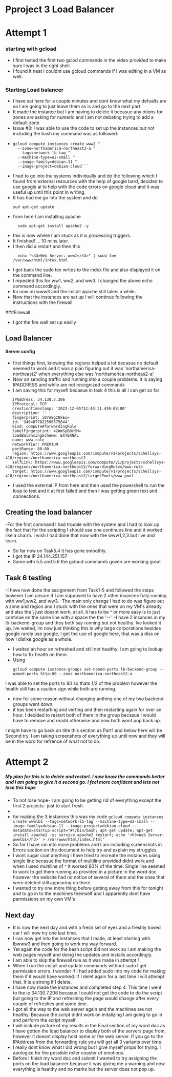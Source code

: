 # Pproject 3 Load Balancer

# Attempt 1

### starting with gcload
- I first tested the first two gclod commands in the video provided to make sure I was in the right shell.
- I found it neat I couldnt use gcloud commands if I was editing in a VM as well.
### Starting Load balancer 
- I have sat here for a couple minutes and dont know what my defualts are so I am going to just leave them as is and go to the next part
- It made the instance but I am having to delete it becasue any otions for zones are asking for numeric and I am not debating trying to add a default zone
- Issue #3: I was able to use the code to set up the instances but not including the bash my command was as followed:
-
  ```
  gcloud compute instances create www2 ^
    --zone=northamerica-northeast2-a ^
    --tags=network-lb-tag ^
    --machine-type=e2-small ^
    --image-family=debian-11 ^
    --image-project=debian-cloud```
- I had to go into the systems individually and do the following which I found from external resources with the help of google bard, decided to use google ai to help with the code errors on google cloud and it was useful up until this point in writing.
- It has had me go into the system and do 
   ```
   sud apt-get update 
- from here I am installing apache
  ```
    sudo apt-get install apache2 -y
- this is now where I am stuck as it is processing triggers.
- It finished! ... 10 mins later.
- I then did a restart and then this
  ```
    echo "<h3>Web Server: www1</h3>" | sudo tee /var/www/html/intex.html
- I got back the sudo tee writes to the index file and also displayed it on the command line. 
- I repeated this for ww1, ww2, and ww3. I changed the above echo command accordingly.
- Im now on www3 and the install apache still takes a while.
- Now that the instances are set up I will continue following the instructions with the firewall
  
###Firewall
- I got the fire wall set up easily

## Load Balancer

#### Server config

- first things first, knowing the regions helped a lot becasue no default seemed to work and it was a pian figuring out it was 'northamerica-northeast2' when everything else was 'northamerica-northeas2-a'
- Now on sending traffic and running into a couple problems. It is saying IPADDRESS and while are not recognized commands
- I am saving this for mysefl becasue in task 4 this is all I can get so far
 ```
    IPAddress: 34.130.7.206
    IPProtocol: TCP
    creationTimestamp: '2023-12-05T12:48:11.430-08:00'
    description: ''
    fingerprint: i07e8gzNkEo=
    id: '3404877022596575844'
    kind: compute#forwardingRule
    labelFingerprint: 42WmSpB8rSM=
    loadBalancingScheme: EXTERNAL
    name: www-rule
    networkTier: PREMIUM
    portRange: 80-80
    region: https://www.googleapis.com/compute/v1/projects/schellsys-418/regions/northamerica-northeast2
    selfLink: https://www.googleapis.com/compute/v1/projects/schellsys-418/regions/northamerica-northeast2/forwardingRules/www-rule
    target: https://www.googleapis.com/compute/v1/projects/schellsys-418/regions/northamerica-northeast2/targetPools/www-pool
```
- I used the external IP from here and then used the powershell to run the loop to test and it at first failed and then I was getting green text and connections.


## Creating the load balancer

-For the first command I had trouble with the system and I had to look up the fact that for the scripting I should use one continuos line and it worked like a charm. I wish I had done that now with the www1,2,3 but live and learn.
- So far now on Task5.4 it has gone smoothly.
- I got the IP 34.144.251.157
- Same with 5.5 and 5.6 the gcloud commands goven are working great

## Task 6 testing
-I have now done the assignment from Task1-5 and followed the steps however I am unsure if I am supposed to have 2 other insances fully running with ww1,ww2, and ww3. 
-The main only change I had to do was figure out a zone and region and I stuck with the ones that were on my VM's already and also the \ just doesnt work, at all. it has to be ^ or more easy is to just continue on the same line with a space the the '--'. 
-I have 2 insances in my lb-backend-group and they both say running but not healthy. Ive looked it up, Ive waited, Im now just thinking this is why large corporations besides google rarely use google, I get the use of google here, that was a diss on how I dislike google as a whole. 
- I waited an hour an refreshed and still not healthy. I am going to lookup how to fix health on them.
- Using
  ```
  gcloud compute instance-groups set-named-ports lb-backend-group --named-ports http:80 --zone northamerica-northeast2-a
 I was able to set the ports to 80 so thats 1/2 of the problem however the health still has a caution sign while both are running.
 - now for some reason without changing anthing one of my two backend groups went down.
 - it has been restarting and verfing and then restarting again for over an hour. I decided to restart both of them in the group becasue I would have to remove and readd otherwise and now both wont pop back up.

I might have to go back an title this section as Part1 and below here will be Second try. I am taking screenshots of everything up until now and they will be in the word for refrence of what not to do. 

# Attempt 2

##### My plan for this is to delete and restart. I now know the commands better and I am going to give it a second go. I feel more confident and lets not lose this hope
- To not lose hope- I am going to be getting rid of everything except the first 2 projects- just to start fresh.
- 
- for making the 3 instances this was my code
``` gcloud compute instances create wwwlb1 --tags=network-lb-tag --machine-type=e2-small --image-family=debian-11 --image-project=debian-cloud --metadata=startup-script="#!/bin/bash; apt-get update; apt-get install apache2 -y; service apache2 restart; echo '<h3>Web Server: wwwlb1</h3>' > /var/www/html/index.html" ```
- So far I have ran into more problems and I am including screenshots in Errors section on the document to help try and explain my struggles.
- I wont sugar coat anything I have tried to recreate the instances using single line becasue the format of multiline provided didnt work and when I used multiline of ^ it worked 80% of the time. Single line seemed to work to get them running as provided in a picture in the word doc however the website had no notice of several of them and the ones that were deleted still appearing on there.
- I wanted to try one more thing before getting away from this for tonight and to go in to the machines themself and I apparently dont have permissions on my own VM's

## Next day
- It is now the next day and with a fresh set of eyes and a freshly towed car I will now try one last time.
- I can now get into the instances that I made, at least starting with lbwww3 and then going to work my way forward.
- Yet again the code for the bash script did not work so I am making the web pages myself and doing the updates and installs accordingly.
- I am able to skip the firewall rule as it was made in attempt 1.
- When I run the install and update commands without sudo I get permission errors. I wonder if I had added sudo into my code for making them if it would have worked. If I delet again for a last time I will attempt that. It is a strong if I delete.
- I have now made the instances and completed step 4. This time I went to the ip 34.130.7.206 becasue I could not get the code to do the script but going to the IP and refreshing the page would change after every couple of refreshes and some time.
- I got all the way to the web server again and the machines are not healthy. Because the script didnt work on initalizing I am going to go in and perform the script myself.
- I will include picture of my results in the Final section of my word doc as I have gotten the load balancer to display both of the servers page from, however it doesnt display host name or the web server. If you go to the IPAddress from the forwarding rule you will get all 3 variants over time.
- I really dont know what I did wrong but I give myself props for trying. I apologize for the possible roller coaster of emotions.
- Before I finish my word doc and submit I wanted to try assigning the ports on the load balancer becasue it was giving me a warning and now everything is healthy and no marks but the server does not pop up.
